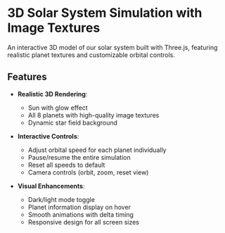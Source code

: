 # 3D Solar System Simulation with Image Textures 

An interactive 3D model of our solar system built with Three.js, featuring realistic planet textures and customizable orbital controls.

## Features 

- **Realistic 3D Rendering**:
  - Sun with glow effect
  - All 8 planets with high-quality image textures
  - Dynamic star field background

- **Interactive Controls**:
  - Adjust orbital speed for each planet individually
  - Pause/resume the entire simulation
  - Reset all speeds to default
  - Camera controls (orbit, zoom, reset view)

- **Visual Enhancements**:
  - Dark/light mode toggle
  - Planet information display on hover
  - Smooth animations with delta timing
  - Responsive design for all screen sizes


